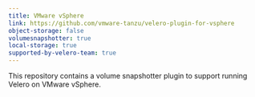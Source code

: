 ```yaml
---
title: VMware vSphere
link: https://github.com/vmware-tanzu/velero-plugin-for-vsphere
object-storage: false
volumesnapshotter: true
local-storage: true
supported-by-velero-team: true
---
```

This repository contains a volume snapshotter plugin to support running Velero on VMware vSphere.
